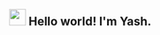 <h2><img src="https://raw.githubusercontent.com/iampavangandhi/iampavangandhi/master/gifs/Hi.gif" width="30px"> Hello world! I'm Yash.</h2>